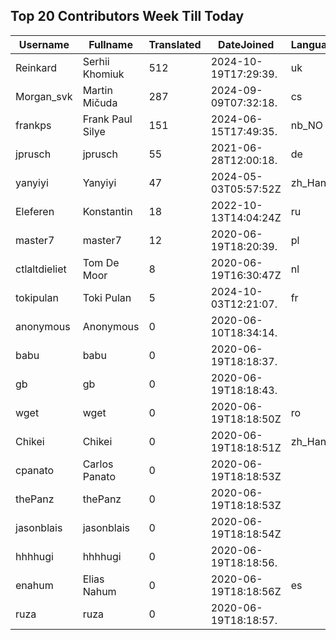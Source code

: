 ## Top 20 Contributors Week Till Today ##
|Username|Fullname|Translated|DateJoined|Language|
|--------|--------|----------|----------|-------|
|Reinkard|Serhii Khomiuk|512|2024-10-19T17:29:39.|uk|
|Morgan_svk|Martin Mičuda|287|2024-09-09T07:32:18.|cs|
|frankps|Frank Paul Silye|151|2024-06-15T17:49:35.|nb_NO|
|jprusch|jprusch|55|2021-06-28T12:00:18.|de|
|yanyiyi|Yanyiyi|47|2024-05-03T05:57:52Z|zh_Hant|
|Eleferen|Konstantin|18|2022-10-13T14:04:24Z|ru|
|master7|master7|12|2020-06-19T18:20:39.|pl|
|ctlaltdieliet|Tom De Moor|8|2020-06-19T16:30:47Z|nl|
|tokipulan|Toki Pulan|5|2024-10-03T12:21:07.|fr|
|anonymous|Anonymous|0|2020-06-10T18:34:14.||
|babu|babu|0|2020-06-19T18:18:37.||
|gb|gb|0|2020-06-19T18:18:43.||
|wget|wget|0|2020-06-19T18:18:50Z|ro|
|Chikei|Chikei|0|2020-06-19T18:18:51Z|zh_Hant|
|cpanato|Carlos Panato|0|2020-06-19T18:18:53Z||
|thePanz|thePanz|0|2020-06-19T18:18:53Z||
|jasonblais|jasonblais|0|2020-06-19T18:18:54Z||
|hhhhugi|hhhhugi|0|2020-06-19T18:18:56.||
|enahum|Elias  Nahum|0|2020-06-19T18:18:56Z|es|
|ruza|ruza|0|2020-06-19T18:18:57.||
